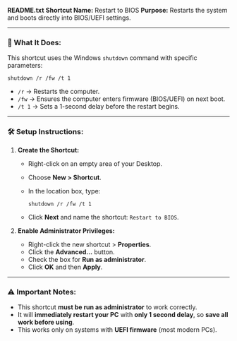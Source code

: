 **README.txt**
**Shortcut Name:** Restart to BIOS
**Purpose:** Restarts the system and boots directly into BIOS/UEFI settings.

---

### 📌 What It Does:

This shortcut uses the Windows `shutdown` command with specific parameters:

```
shutdown /r /fw /t 1
```

* `/r` → Restarts the computer.
* `/fw` → Ensures the computer enters firmware (BIOS/UEFI) on next boot.
* `/t 1` → Sets a 1-second delay before the restart begins.

---

### 🛠️ Setup Instructions:

1. **Create the Shortcut:**

   * Right-click on an empty area of your Desktop.
   * Choose **New > Shortcut**.
   * In the location box, type:

     ```
     shutdown /r /fw /t 1
     ```
   * Click **Next** and name the shortcut: `Restart to BIOS`.

2. **Enable Administrator Privileges:**

   * Right-click the new shortcut > **Properties**.
   * Click the **Advanced…** button.
   * Check the box for **Run as administrator**.
   * Click **OK** and then **Apply**.

---

### ⚠️ Important Notes:

* This shortcut **must be run as administrator** to work correctly.
* It will **immediately restart your PC** with **only 1 second delay**, so **save all work before using**.
* This works only on systems with **UEFI firmware** (most modern PCs).
